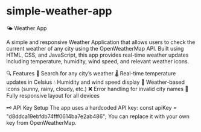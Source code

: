 # simple-weather-app
🌤️ Weather App

A simple and responsive Weather Application that allows users to check the current weather of any city using the OpenWeatherMap API. Built using HTML, CSS, and JavaScript, this app provides real-time weather updates including temperature, humidity, wind speed, and relevant weather icons.

🔍 Features
🔎 Search for any city’s weather
🌡️ Real-time temperature updates in Celsius
💧 Humidity and wind speed display
🎯 Weather-based icons (sunny, rainy, cloudy, etc.)
❌ Error handling for invalid city names
📱 Fully responsive layout for all devices

🗝️ API Key Setup
The app uses a hardcoded API key:
const apiKey = "d8ddca19ebfdb74fff0614ba7e2ab486";
You can replace it with your own key from OpenWeatherMap.









